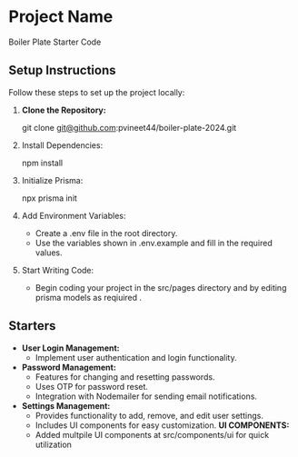 # Project Name

Boiler Plate Starter Code

## Setup Instructions

Follow these steps to set up the project locally:

1. **Clone the Repository:**

   git clone git@github.com:pvineet44/boiler-plate-2024.git

2. Install Dependencies:

   npm install

3. Initialize Prisma:

   npx prisma init

4. Add Environment Variables:

   - Create a .env file in the root directory.
   - Use the variables shown in .env.example and fill in the required values.

5. Start Writing Code:
   - Begin coding your project in the src/pages directory and by editing prisma models as reqiuired .

## Starters

- **User Login Management:**
  - Implement user authentication and login functionality.
- **Password Management:**
  - Features for changing and resetting passwords.
  - Uses OTP for password reset.
  - Integration with Nodemailer for sending email notifications.
- **Settings Management:**
  - Provides functionality to add, remove, and edit user settings.
  - Includes UI components for easy customization.
    **UI COMPONENTS:**
  - Added multpile UI components at src/components/ui for quick utilization

```

```
